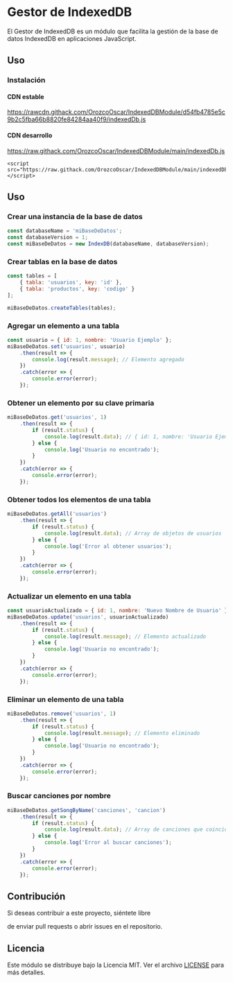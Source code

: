# Gestor de IndexedDB

El Gestor de IndexedDB es un módulo que facilita la gestión de la base de datos IndexedDB en aplicaciones JavaScript.

## Uso

### Instalación
#### CDN estable
https://rawcdn.githack.com/OrozcoOscar/IndexedDBModule/d54fb4785e5c9b2c5fba66b8820fe84284aa40f9/indexedDb.js
#### CDN desarrollo
https://raw.githack.com/OrozcoOscar/IndexedDBModule/main/indexedDb.js

```
<script src="https://raw.githack.com/OrozcoOscar/IndexedDBModule/main/indexedDb.js"></script>
```
## Uso

### Crear una instancia de la base de datos

```javascript
const databaseName = 'miBaseDeDatos';
const databaseVersion = 1;
const miBaseDeDatos = new IndexDB(databaseName, databaseVersion);
```

### Crear tablas en la base de datos

```javascript
const tables = [
    { tabla: 'usuarios', key: 'id' },
    { tabla: 'productos', key: 'codigo' }
];

miBaseDeDatos.createTables(tables);
```

### Agregar un elemento a una tabla

```javascript
const usuario = { id: 1, nombre: 'Usuario Ejemplo' };
miBaseDeDatos.set('usuarios', usuario)
    .then(result => {
        console.log(result.message); // Elemento agregado
    })
    .catch(error => {
        console.error(error);
    });
```

### Obtener un elemento por su clave primaria

```javascript
miBaseDeDatos.get('usuarios', 1)
    .then(result => {
        if (result.status) {
            console.log(result.data); // { id: 1, nombre: 'Usuario Ejemplo' }
        } else {
            console.log('Usuario no encontrado');
        }
    })
    .catch(error => {
        console.error(error);
    });
```

### Obtener todos los elementos de una tabla

```javascript
miBaseDeDatos.getAll('usuarios')
    .then(result => {
        if (result.status) {
            console.log(result.data); // Array de objetos de usuarios
        } else {
            console.log('Error al obtener usuarios');
        }
    })
    .catch(error => {
        console.error(error);
    });
```

### Actualizar un elemento en una tabla

```javascript
const usuarioActualizado = { id: 1, nombre: 'Nuevo Nombre de Usuario' };
miBaseDeDatos.update('usuarios', usuarioActualizado)
    .then(result => {
        if (result.status) {
            console.log(result.message); // Elemento actualizado
        } else {
            console.log('Usuario no encontrado');
        }
    })
    .catch(error => {
        console.error(error);
    });
```

### Eliminar un elemento de una tabla

```javascript
miBaseDeDatos.remove('usuarios', 1)
    .then(result => {
        if (result.status) {
            console.log(result.message); // Elemento eliminado
        } else {
            console.log('Usuario no encontrado');
        }
    })
    .catch(error => {
        console.error(error);
    });
```

### Buscar canciones por nombre

```javascript
miBaseDeDatos.getSongByName('canciones', 'cancion')
    .then(result => {
        if (result.status) {
            console.log(result.data); // Array de canciones que coinciden con el nombre de búsqueda
        } else {
            console.log('Error al buscar canciones');
        }
    })
    .catch(error => {
        console.error(error);
    });
```

## Contribución

Si deseas contribuir a este proyecto, siéntete libre

 de enviar pull requests o abrir issues en el repositorio.

## Licencia

Este módulo se distribuye bajo la Licencia MIT. Ver el archivo [LICENSE](LICENSE) para más detalles.
